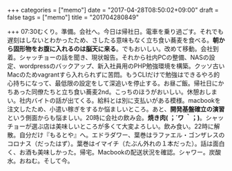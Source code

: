 +++
categories = ["memo"]
date = "2017-04-28T08:50:02+09:00"
draft = false
tags = ["memo"]
title = "201704280849"

+++
07:30むくり。準備。会社へ。今日は帰社日。電車を乗り過ごす。それでも遅刻はしないとわかったため、さしたる意味もなく立ち食い蕎麦を食べる。**朝から固形物をお腹に入れるのは脳天に来る**。でもおいしい。改めて移動。会社到着。シャッチョーの話を聞き、現状報告。それから社内PCの整備、NASの設定、wordpressのバックアップ、新入社員用のPHP勉強環境を構築。クッソ古いMacのためvagrantすら入れられずに苦悶。もうCLIだけで勉強はできるやろ的心持ちになって、最低限の設定をして深追いを停止する。お昼ご飯。帰社日にかちあった同僚たちと立ち食い蕎麦2nd。こっちのほうがおいしい。休憩おしまい。社内バイトの話が出てくる。給料とは別に支払いがある模様。macbookを注文したため、小遣い稼ぎをするか悩ましいところ。あと、**開発基盤確立の演習**という側面からも悩ましい。20時に会社の飲み会。**焼き肉(  ；´ワ ｀；)**。シャッチョーが選ぶ店は美味しいところが多くて大変よろしい。飲み食い。22時に解散。自分だけ『もるとや』へ。エドラダワー、葉巻はラファエル・ゴンザレスのコロナス（だったはず）。葉巻はイマイチ（たぶん外れの１本だった）。話は面白く、お酒も美味しかった。帰宅。Macbookの配送状況を確認。シャワー。炭酸水。おねむ。そして今。
